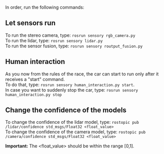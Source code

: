 In order, run the following commands:

## Let sensors run
To run the stereo camera, type: `rosrun sensory rgb_camera.py` <br/>
To run the lidar, type: `rosrun sensory lidar.py` <br/>
To run the sensor fusion, type: `rosrun sensory routput_fusion.py` <br/>

## Human interaction
As you now from the rules of the race, the car can start to run only after it receives a "start" command. <br/>
To do that, type: `rosrun sensory human_interaction.py start`. <br/>
In case you want to suddenly stop the car, type: `rosrun sensory human_interaction.py stop` <br/>

## Change the confidence of the models

To change the confidence of the lidar model, type: `rostopic pub /lidar/confidence std_msgs/Float32 <float_value>` <br/>
To change the confidence of the camera model, type: `rostopic pub /camera/confidence std_msgs/Float32 <float_value>` <br/>

**Important:** The <float_value> should be within the range [0,1].
